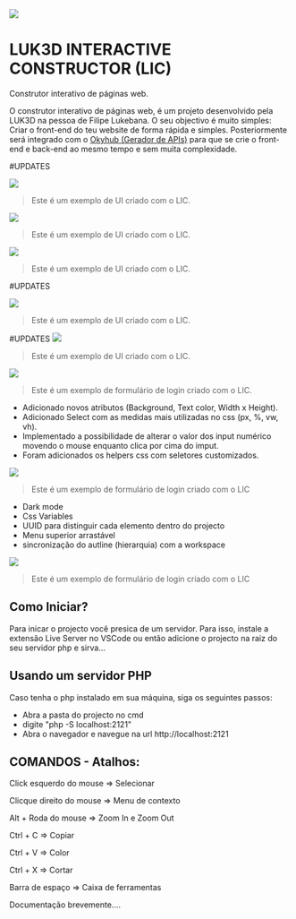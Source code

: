 <img src="./banner.png" >


# LUK3D INTERACTIVE CONSTRUCTOR (LIC)

Construtor interativo de páginas web.

O construtor interativo de páginas web, é um projeto desenvolvido pela LUK3D na pessoa de Filipe Lukebana.
O seu objectivo é muito simples: Criar o front-end do teu website de forma rápida e simples. Posteriormente será integrado com o [Okyhub (Gerador de APIs)](http://okyhub.luk3d.com/#/)  para que se crie o front-end e back-end ao mesmo tempo e sem muita complexidade.

#UPDATES


<img src="./screenshot8.png" >

> Este é um exemplo de UI criado com o LIC.

<img src="./screenshot9.png" >

> Este é um exemplo de UI criado com o LIC.

<img src="./screenshot10.png" >

> Este é um exemplo de UI criado com o LIC.

#UPDATES


<img src="./Screenshot7.png" >

> Este é um exemplo de UI criado com o LIC.



#UPDATES
<img src="./Screenshot6.png" >

> Este é um exemplo de UI criado com o LIC.



<img src="./Screenshot5.png" >

> Este é um exemplo de formulário de login criado com o LIC.

* Adicionado novos atributos (Background, Text color, Width x Height).
* Adicionado Select com as medidas mais utilizadas no css (px, %, vw, vh).
* Implementado a possibilidade de alterar o valor dos input numérico movendo o mouse enquanto clica por cima do imput.
* Foram adicionados os helpers css com seletores customizados.


<img src="./Screenshot4.png" >

> Este é um exemplo de formulário de login criado com o LIC

* Dark mode
* Css Variables
* UUID para distinguir cada elemento dentro do projecto
* Menu superior arrastável
* sincronização do autline (hierarquia) com a workspace 

<img src="./Screenshot3.png" >


> Este é um exemplo de formulário de login criado com o LIC



## Como Iniciar?
Para inicar o projecto você presica de um servidor. Para isso, instale  a extensão Live Server no VSCode ou então adicione o projecto na raiz do seu servidor php e sirva...

## Usando um servidor PHP
Caso tenha o php instalado em sua máquina, siga os seguintes passos:
- Abra a pasta do projecto no cmd
- digite "php -S localhost:2121"
- Abra o navegador e navegue na url http://localhost:2121


## COMANDOS - Atalhos:

Click esquerdo do mouse => Selecionar

Clicque direito do mouse => Menu de contexto

Alt + Roda do mouse => Zoom In e Zoom Out

Ctrl + C => Copiar

Ctrl + V => Color

Ctrl + X => Cortar

Barra de espaço => Caixa de ferramentas





Documentação brevemente....
